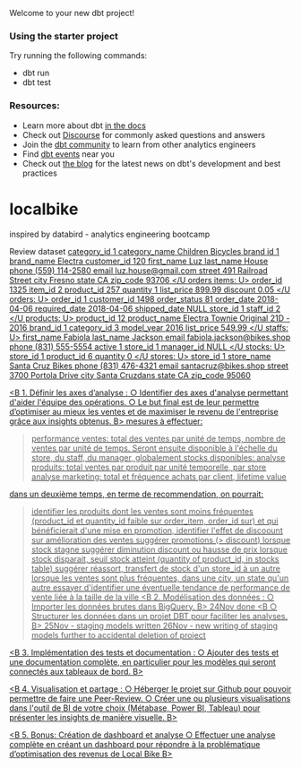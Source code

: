 Welcome to your new dbt project!

### Using the starter project

Try running the following commands:
- dbt run
- dbt test


### Resources:
- Learn more about dbt [in the docs](https://docs.getdbt.com/docs/introduction)
- Check out [Discourse](https://discourse.getdbt.com/) for commonly asked questions and answers
- Join the [dbt community](https://getdbt.com/community) to learn from other analytics engineers
- Find [dbt events](https://events.getdbt.com) near you
- Check out [the blog](https://blog.getdbt.com/) for the latest news on dbt's development and best practices

# localbike
inspired by databird - analytics engineering bootcamp

Review dataset
<U categories: U>
category_id     1
category_name   Children Bicycles
<U brands: U>
brand id        1	
brand_name      Electra
<U customers: U>
customer_id     120
first_name      Luz
last_name       House
phone           (559) 114-2580
email           luz.house@gmail.com
street          491 Railroad Street
city            Fresno
state           CA
zip_code        93706
</U orders items: U>
order_id	    1325
item_id         2
product_id      257
quantity        1
list_price      899.99
discount        0.05
</U orders: U>
order_id        1
customer_id     1498
order_status    81
order_date      2018-04-06
required_date   2018-04-06
shipped_date    NULL
store_id        1
staff_id        2
</U products: U>
product_id      12
product_name    Electra Townie Original 21D - 2016
brand_id        1
category_id     3
model_year      2016
list_price      549.99
</U staffs: U>
first_name      Fabiola
last_name       Jackson
email           fabiola.jackson@bikes.shop
phone           (831) 555-5554
active          1
store_id        1
manager_id      NULL
</U stocks: U>
store_id        1
product_id      6
quantity        0
</U stores: U>
store_id        1
store_name      Santa Cruz Bikes
phone           (831) 476-4321
email           santacruz@bikes.shop
street          3700 Portola Drive
city            Santa Cruzdans
state           CA
zip_code        95060


<B 1. Définir les axes d’analyse :
○ Identifier des axes d'analyse permettant d'aider l'équipe des opérations.
○ Le but final est de leur permettre d’optimiser au mieux les ventes et de maximiser le revenu de l'entreprise grâce aux insights obtenus. B>
mesures à effectuer:
> performance ventes: total des ventes par unité de temps, nombre de ventes par unité de temps. Seront ensuite disponible à l'échelle du store, du staff, du manager, globalement
> stocks disponibles: 
> analyse produits: total ventes par produit par unité temporelle, par store
> analyse marketing: total et fréquence achats par client, lifetime value

dans un deuxième temps, en terme de recommendation, on pourrait:
> identifier les produits dont les ventes sont moins fréquentes (product_id et quantity_id faible  sur order_item, order_id sur) et qui bénéficierait d'une mise en promotion,
> identifier l'effet de discoount sur amélioration des ventes
> suggérer promotions (> discount) lorsque stock stagne
> suggérer diminution discount ou hausse de prix lorsque stock disparait, seuil stock atteint (quantity of product_id, in stocks table)
> suggérer réassort, transfert de stock d'un store_id à un autre lorsque les ventes sont plus fréquentes, dans une city, un state qu'un autre
> essayer d'identifier une éventuelle tendance de performance de vente liée à la taille de la ville
<B 2. Modélisation des données :
○ Importer les données brutes dans BigQuery. B>
24Nov done
<B ○ Structurer les données dans un projet DBT pour faciliter les analyses. B>
25Nov - staging models written
26Nov - new writing of staging models further to accidental deletion of project

<B 3. Implémentation des tests et documentation :
○ Ajouter des tests et une documentation complète, en particulier pour les modèles qui seront connectés aux tableaux de bord. B>

<B 4. Visualisation et partage :
○ Héberger le projet sur Github pour pouvoir permettre de faire une Peer-Review.
○ Créer une ou plusieurs visualisations dans l'outil de BI de votre choix (Métabase, Power BI, Tableau) pour présenter les insights de manière visuelle. B>

<B 5. Bonus: Création de dashboard et analyse
○ Effectuer une analyse complète en créant un dashboard pour répondre à la problématique d’optimisation des revenus de Local Bike B>
